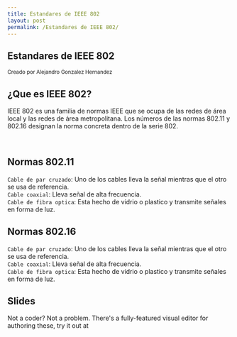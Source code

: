 ```yaml
---
title: Estandares de IEEE 802
layout: post
permalink: /Estandares de IEEE 802/
---
```


<section>
    <h1>Estandares de IEEE 802</h1>
    <p>
        <small> Creado por Alejandro Gonzalez Hernandez </small>
    </p>
</section>

<section>
<section>
    <h2>¿Que es IEEE 802?</h2>
    <p>
 IEEE 802 es una familia de normas IEEE que se ocupa de las redes de área local y las redes de área metropolitana. Los números de las normas 802.11 y 802.16 designan la norma concreta dentro de la serie 802.
    </p>
    <br>
        <a href="#" class="navigate-down">  
        </a>
     </section>
    <section>
        <h2>Normas 802.11</h2>
        <p>
            <code>Cable de par cruzado</code>: Uno de los cables lleva la señal mientras que el otro se usa de referencia.<br> <code>Cable coaxial</code>: Lleva señal de alta frecuencia.<br> <code>Cable de fibra optica</code>: Esta hecho de vidrio o plastico y transmite señales en forma de luz.
        </p>
    </section>  
    <section>
        <h2>Normas 802.16</h2>
        <p>
            <code>Cable de par cruzado</code>: Uno de los cables lleva la señal mientras que el otro se usa de referencia.<br> <code>Cable coaxial</code>: Lleva señal de alta frecuencia.<br> <code>Cable de fibra optica</code>: Esta hecho de vidrio o plastico y transmite señales en forma de luz.
        </p>
          <a href="#/2">
        </a>
    </section>
     </section>
     
<section>
    <h2>Slides</h2>
    <p>
        Not a coder? Not a problem. There's a fully-featured visual editor for authoring these, try it out at 
    </p>
</section>


